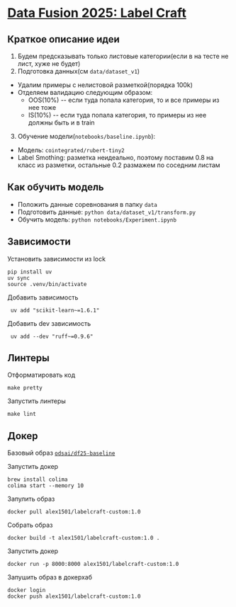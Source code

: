 # [Data Fusion 2025: Label Craft](https://ods.ai/competitions/data-fusion2025-labelcraft)

## Краткое описание идеи

1. Будем предсказывать только листовые категории(если в на тесте не лист, хуже не будет)
2. Подготовка данных(см `data/dataset_v1`)
  - Удалим примеры с нелистовой разметкой(порядка 100k)
  - Отделяем валидацию следующим образом:
    - OOS(10%) -- если туда попала категория, то и все примеры из нее тоже
    - IS(10%) -- если туда попала категория, то примеры из нее должны быть и в train
3. Обучение модели(`notebooks/baseline.ipynb`):
  - Модель: `cointegrated/rubert-tiny2`
  - Label Smothing: разметка неидеально, поэтому поставим 0.8 на класс из разметки, остальные 0.2 размажем по соседним листам 

## Как обучить модель
- Положить данные соревнования в папку `data`
- Подготовить данные: `python data/dataset_v1/transform.py`
- Обучить модель: `python notebooks/Experiment.ipynb`

## Зависимости

Установить зависимости из lock
```commandline
pip install uv
uv sync
source .venv/bin/activate
```

Добавить зависимость
```commandline
 uv add "scikit-learn~=1.6.1" 
```
Добавить dev зависимость
```commandline
 uv add --dev "ruff~=0.9.6" 
```

## Линтеры

Отформатировать код
```commandline
make pretty
```

Запустить линтеры
```commandline
make lint
```

## Докер

Базовый образ [`odsai/df25-baseline`](https://hub.docker.com/r/odsai/df25-baseline)

Запустить докер
```commandline
brew install colima
colima start --memory 10
```

Запулить образ
```commandline
docker pull alex1501/labelcraft-custom:1.0
```

Собрать образ
```commandline
docker build -t alex1501/labelcraft-custom:1.0 .
```

Запустить докер
```commandline
docker run -p 8000:8000 alex1501/labelcraft-custom:1.0
```

Запушить образ в докерхаб
```commandline
docker login
docker push alex1501/labelcraft-custom:1.0
```
